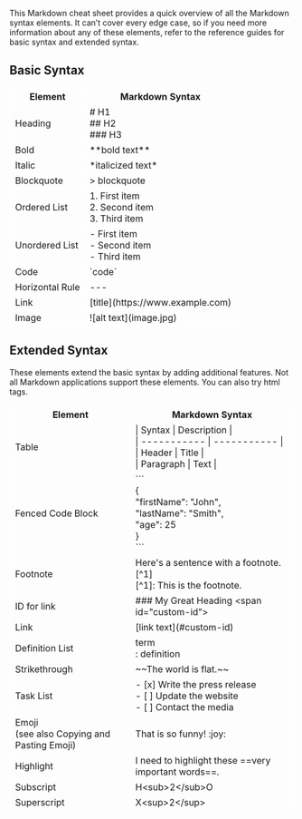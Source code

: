 This Markdown cheat sheet provides a quick overview of all the Markdown syntax elements. It can’t cover every edge case, so if you need more information about any of these elements, refer to the reference guides for basic syntax and extended syntax.

## Basic Syntax

<table>
<tr><th>Element</th><th>Markdown Syntax</th></tr>
<tr><td>Heading</td><td># H1<br>## H2<br>### H3</td></tr>
<tr><td>Bold</td><td>**bold text**</td></tr>
<tr><td>Italic</td><td>*italicized text*</td></tr>
<tr><td>Blockquote</td><td>> blockquote</td></tr>
<tr><td>Ordered List</td><td>1. First item<br>2. Second item<br>3. Third item</td></tr>
<tr><td>Unordered List</td><td>- First item<br>- Second item<br>- Third item</td></tr>
<tr><td>Code</td><td>`code`</td><tr>
<tr><td>Horizontal Rule</td><td>---</td></tr>
<tr><td>Link</td><td>[title](https://www.example.com)</td></tr>
<tr><td>Image</td><td>![alt text](image.jpg)</td></tr>
</table>


## Extended Syntax 

These elements extend the basic syntax by adding additional features. Not all Markdown applications support these elements.  You can also try html tags.

<table>
<tr><th>Element</th><th>Markdown Syntax</th></tr>
<tr><td>Table</td><td>| Syntax | Description |<br>| ----------- | ----------- |<br>| Header | Title |<br>| Paragraph | Text |</td></tr>
<tr><td>Fenced Code Block</td><td>```<br>{<br>
  "firstName": "John",<br>
  "lastName": "Smith",<br>
  "age": 25<br>
}<br>
```</td></tr>
<tr><td>Footnote</td><td>Here's a sentence with a footnote. [^1]<br>
[^1]: This is the footnote.</td></tr>
<tr><td>ID for link</td><td>### My Great Heading &lt;span id="custom-id"&gt;</td></tr>
<tr><td>Link</td><td>[link text](#custom-id)</td></tr>
<tr><td>Definition List</td><td>term<br>: definition</td></tr>
<tr><td>Strikethrough</td><td>~~The world is flat.~~</td></tr>
<tr><td>Task List</td><td>- [x] Write the press release<br>- [ ] Update the website<br>- [ ] Contact the media</td></tr>
<tr><td>Emoji<br>(see also Copying and Pasting Emoji)</td><td>That is so funny! :joy:</td></tr>
<tr><td>Highlight</td><td>I need to highlight these ==very important words==.</td></tr>
<tr><td>Subscript</td><td>H&lt;sub&gt;2&lt/sub&gt;O</td></tr>
<tr><td>Superscript</td><td>X&lt;sup&gt;2&lt/sup&gt;</td></tr>

</table>


<style>
  table, th, td {
    border: 1px solid white;
  }
</style>
